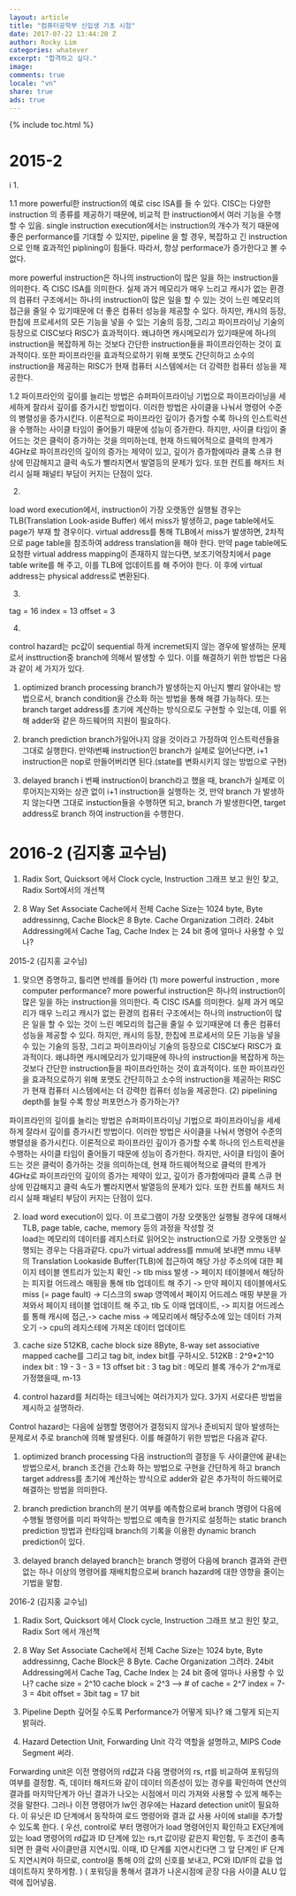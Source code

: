 ```yaml
---
layout: article
title: "컴퓨터공학부 신입생 기초 시험"
date: 2017-07-22 13:44:20 Z
author: Rocky Lim
categories: whatever
excerpt: "합격하고 싶다."
image:
comments: true
locale: "vn"
share: true
ads: true
---
```


{% include toc.html %}
# 2015-2
i
1.

1.1 more powerful한 instruction의 예로 cisc ISA를 들 수 있다. CISC는 다양한 instruction 의 종류를 제공하기 때문에, 비교적 한 instruction에서 여러 기능을 수행할 수 있음. single instruction execution에서는 instruction의 개수가 적기 때문에 좋은 performance를 기대할 수 있지만, pipeline 을 할 경우, 복잡하고 긴 instruction으로 인해 효과적인 piplining이 힘들다. 따라서, 항상 performace가 증가한다고 볼 수 없다.


more powerful instruction은 하나의 instruction이 많은 일을 하는 instruction을 의미한다. 즉 CISC ISA를 의미한다. 실제 과거 메모리가 매우 느리고 캐시가 없는 환경의 컴퓨터 구조에서는 하나의 instruction이 많은 일을 할 수 있는 것이 느린 메모리의 접근을 줄일 수 있기때문에 더 좋은 컴퓨터 성능을 제공할 수 있다. 하지만, 캐시의 등장, 한칩에 프로세서의 모든 기능을 넣을 수 있는 기술의 등장, 그리고 파이프라이닝 기술의 등장으로 CISC보다 RISC가 효과적이다. 왜냐하면 캐시메모리가 있기때문에 하나의 instruction을 복잡하게 하는 것보다 간단한 instruction들을 파이프라인하는 것이 효과적이다. 또한 파이프라인을 효과적으로하기 위해 포맷도 간단히하고 소수의 instruction을 제공하는 RISC가 현재 컴퓨터 시스템에서는 더 강력한 컴퓨터 성능을 제공한다.


1.2 파이프라인의 깊이를 늘리는 방법은 슈퍼파이프라이닝 기법으로 파이프라이닝을 세세하게 잘라서 깊이를 증가시킨 방법이다. 이러한 방법은 사이클을 나눠서 명령어 수준의 병렬성을 증가시킨다. 이론적으로 파이프라인 깊이가 증가할 수록 하나의 인스트럭션을 수행하는 사이클 타임이 줄어들기 때문에 성능이 증가한다.
하지만, 사이클 타임이 줄어드는 것은 클럭이 증가하는 것을 의미하는데, 현재 하드웨어적으로 클럭의 한계가 4GHz로 파이프라인의 깊이의 증가는 제약이 있고, 깊이가 증가함에따라 클록 스큐 현상에 민감해지고 클럭 속도가 빨라지면서 발열등의 문제가 있다. 또한 컨트롤 해저드 처리시 실패 패널티 부담이 커지는 단점이 있다.

2.
load word execution에서, instruction이 가장 오랫동안 실행될 경우는 TLB(Translation Look-aside Buffer) 에서 miss가 발생하고, page table에서도 page가 부재 할 경우이다.
virtual address를 통해 TLB에서 miss가 발생하면, 2차적으로 page table을 참조하여 address translation을 해야 한다. 만약 page table에도 요청한 virtual address mapping이 존재하지 않는다면, 보조기억장치에서 page table write를 해 주고, 이를 TLB에 업데이트를 해 주어야 한다. 이 후에 virtual address는 physical address로 변환된다.

3.
tag = 16
index = 13
offset = 3


4.
control hazard는 pc값이 sequential 하게 incremet되지 않는 경우에 발생하는 문제로서 insttruction중 branch에 의해서 발생할 수 있다. 이를 해결하기 위한 방법은 다음과 같이 세 가지가 있다.
1. optimized branch processing
		branch가 발생하는지 아닌지 빨리 알아내는 방법으로서, branch condition을 간소화 하는 방법을 통해 해결 가능하다. 또는 branch target address를 초기에 계산하는 방식으로도 구현할 수 있는데, 이를 위해 adder와 같은 하드웨어의 지원이 필요하다.

2. branch prediction
		branch가일어나지 않을 것이라고 가정하여 인스트럭션들을 그대로 실행한다. 만약i번째 instruction인  branch가 실제로 일어난다면, i+1 instruction은 nop로 만들어버리면 된다.(state를 변화시키지 않는 방법으로 구현)
3. delayed branch
		i 번째 instruction이 branch라고 했을 때, branch가 실제로 이루어지는지와는 상관 없이 i+1 instruction을 실행하는 것, 만약 branch 가 발생하지 않는다면 그대로 instuction들을 수행하면 되고, branch 가 발생한다면, target address로 branch 하여 instruction을 수행한다.


# 2016-2 (김지홍 교수님)

1. Radix Sort, Quicksort 에서 Clock cycle, Instruction 그래프 보고 원인 찾고, Radix Sort에서의 개선책

2. 8 Way Set Associate Cache에서 전체 Cache Size는 1024 byte, Byte addressinng, Cache Block은 8 Byte. Cache Organization 그려라. 24bit Addressing에서 Cache Tag, Cache Index 는 24 bit 중에 얼마나 사용할 수 있나?






2015-2 (김지홍 교수님)

1. 맞으면 증명하고, 틀리면 반례를 들어라
 (1) more powerful instruction , more computer performance?
more powerful instruction은 하나의 instruction이 많은 일을 하는 instruction을 의미한다. 즉 CISC ISA를 의미한다. 실제 과거 메모리가 매우 느리고 캐시가 없는 환경의 컴퓨터 구조에서는 하나의 instruction이 많은 일을 할 수 있는 것이 느린 메모리의 접근을 줄일 수 있기때문에 더 좋은 컴퓨터 성능을 제공할 수 있다. 하지만, 캐시의 등장, 한칩에 프로세서의 모든 기능을 넣을 수 있는 기술의 등장, 그리고 파이프라이닝 기술의 등장으로 CISC보다 RISC가 효과적이다. 왜냐하면 캐시메모리가 있기때문에 하나의 instruction을 복잡하게 하는 것보다 간단한 instruction들을 파이프라인하는 것이 효과적이다. 또한 파이프라인을 효과적으로하기 위해 포맷도 간단히하고 소수의 instruction을 제공하는 RISC가 현재 컴퓨터 시스템에서는 더 강력한 컴퓨터 성능을 제공한다.
 (2) pipelining depth를 늘릴 수록 항상 퍼포먼스가 증가하는가?

파이프라인의 깊이를 늘리는 방법은 슈퍼파이프라이닝 기법으로 파이프라이닝을 세세하게 잘라서 깊이를 증가시킨 방법이다. 이러한 방법은 사이클을 나눠서 명령어 수준의 병렬성을 증가시킨다. 이론적으로 파이프라인 깊이가 증가할 수록 하나의 인스트럭션을 수행하는 사이클 타임이 줄어들기 때문에 성능이 증가한다.
하지만, 사이클 타임이 줄어드는 것은 클럭이 증가하는 것을 의미하는데, 현재 하드웨어적으로 클럭의 한계가 4GHz로 파이프라인의 깊이의 증가는 제약이 있고, 깊이가 증가함에따라 클록 스큐 현상에 민감해지고 클럭 속도가 빨라지면서 발열등의 문제가 있다. 또한 컨트롤 해저드 처리시 실패 패널티 부담이 커지는 단점이 있다.

 2. load word execution이 있다. 이 프로그램이 가장 오랫동안 실행될 경우에 대해서
 TLB, page table, cache, memory 등의 과정을 작성할 것\
load는 메모리의 데이터를 레지스터로 읽어오는 instruction으로 가장 오랫동안 실행되는 경우는 다음과같다. cpu가 virtual address를 mmu에 보내면 mmu 내부의 Translation Lookaside Buffer(TLB)에 접근하여 해당 가상 주소의에 대한 페이지 테이블 엔트리가 있는지 확인 -> tlb miss 발생 -> 페이지 테이블에서 해당하는 피지컬 어드레스 매핑을 통해 tlb 업데이트 해 주기 -> 만약 페이지 테이블에서도 miss (= page fault) -> 디스크의 swap 영역에서 페이지 어드레스 매핑 부분을 가져와서 페이지 테이블 업데이트 해 주고, tlb 도 이때 업데이트, -> 피지컬 어드레스를 통해 캐시에 접근,-> cache miss -> 메모리에서 해당주소에 있는 데이터 가져오기 -> cpu의 레지스테에 가져온 데이터 업데이트

 3. cache size 512KB, cache block size 8Byte, 8-way set associative mapped
 cache를 그리고
 tag bit, index bit를 구하시오.
512KB : 2^9*2^10 
index bit : 19 - 3 - 3 = 13
offset bit : 3
tag bit : 메모리 블록 개수가 2^m개로 가정했을때, m-13 

 4. control hazard를 처리하는 테크닉에는 여러가지가 있다. 3가지 서로다른 방법을 제시하고 설명하라.

Control hazard는 다음에 실행할 명령어가 결정되지 않거나 준비되지 않아 발생하는 문제로서 주로 branch에 의해 발생된다. 이를 해결하기 위한 방법은 다음과 같다.

1. optimized branch processing
   다음 instruction의 결정을 두 사이클안에 끝내는 방법으로서, branch 조건을 간소화 하는 방법으로 구현을 간단하게 하고 branch target address를 초기에 계산하는 방식으로 adder와 같은 추가적이 하드웨어로 해결하는 방법을 의미한다.

2. branch prediction
   branch의 분기 여부를 예측함으로써 branch 명령어 다음에 수행될 명령어를 미리 파악하는 방법으로 예측을 한가지로 설정하는 static branch prediction 방법과 런타임때 branch의 기록을 이용한 dynamic branch prediction이 있다.

3. delayed branch
   delayed branch는 branch 명령어 다음에 branch 결과와 관련 없는 하나 이상의 명령어를 재배치함으로써 branch hazard에 대한 영향을 줄이는 기법을 말함.

 2016-2 (김지홍 교수님)

 1. Radix Sort, Quicksort 에서 Clock cycle, Instruction 그래프 보고 원인 찾고, Radix
 Sort 에서 개선책

 2. 8 Way Set Associate Cache에서 전체 Cache Size는 1024 byte, Byte addressinng,
 Cache Block은 8 Byte. Cache Organization 그려라. 24bit Addressing에서 Cache Tag,
 Cache Index 는 24 bit 중에 얼마나 사용할 수 있나?
cache size = 2^10
cache block = 2^3 —> # of cache = 2^7
index = 7-3 = 4bit
offset = 3bit
tag = 17 bit

 3. Pipeline Depth 깊어질 수도록 Performance가 어떻게 되나? 왜 그렇게 되는지 밝혀라.

 4. Hazard Detection Unit, Forwarding Unit 각각 역할을 설명하고, MIPS Code Segment 써라.


Forwarding unit은 이전 명령어의 rd값과 다음 명령어의 rs, rt를 비교하여 포워딩의 여부를 결정함. 즉, 데이터 해저드와 같이 데이터 의존성이 있는 경우를 확인하여 연산의 결과를 마지막단계가 아닌 결과가 나오는 시점에서 미리 가져와 사용할 수 있게 해주는 것을 말한다.
그러나 이전 명령어가 lw인 경우에는 Hazard detection unit이 필요하다. 이 유닛은 ID 단계에서 동작하여 로드 명령어와 결과 값 사용 사이에 stall을 추가할 수 있도록 한다.
( 우선, control로 부터 명령어가 load 명령어인지 확인하고 EX단계에 있는 load 명령어의 rd값과 ID 단계에 있는 rs,rt 값이랑 같은지 확인함, 두 조건이 충족되면 한 클럭 사이클만큼 지연시밐. 이때,  ID 단계를 지연시킨다면 그 앞 단계인 IF 단계도 지연시켜야 하므로, control을 통해 0의 값의 신호를 보내고, PC와 ID/IF의 값을 업데이트하지 못하게함. )
( 포워딩을 통해서 결과가 나온시점에 곧장 다음 사이클 ALU 입력에 집어넣음.
